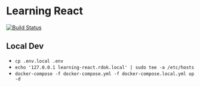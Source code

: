 # Learning React

[![Build Status](https://jenkins.rdok.dev/buildStatus/icon?job=learning-react)](https://jenkins.rdok.dev/job/learning-react/)

## Local Dev
- `cp .env.local .env`
- `echo '127.0.0.1 learning-react.rdok.local' | sudo tee -a /etc/hosts`
- `docker-compose -f docker-compose.yml -f docker-compose.local.yml up -d`
